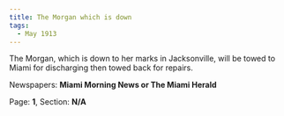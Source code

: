 ```yaml
---  
title: The Morgan which is down  
tags:  
  - May 1913  
---  
```

  
The Morgan, which is down to her marks in Jacksonville, will be towed to Miami for discharging then towed back for repairs.  
  
Newspapers: **Miami Morning News or The Miami Herald**  
  
Page: **1**, Section: **N/A** 
